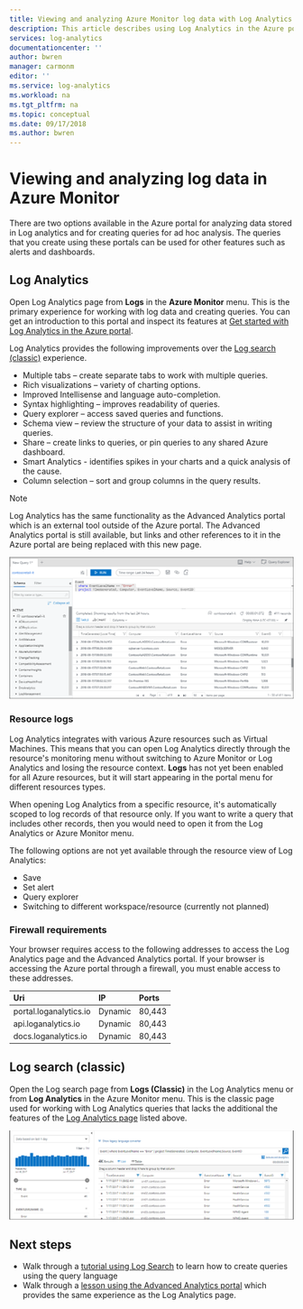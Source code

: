 ```yaml
---
title: Viewing and analyzing Azure Monitor log data with Log Analytics | Microsoft Docs
description: This article describes using Log Analytics in the Azure portal to create and edit log queries in Azure Monitor.
services: log-analytics
documentationcenter: ''
author: bwren
manager: carmonm
editor: ''
ms.service: log-analytics
ms.workload: na
ms.tgt_pltfrm: na
ms.topic: conceptual
ms.date: 09/17/2018
ms.author: bwren
---
```


# Viewing and analyzing log data in Azure Monitor
There are two options available in the Azure portal for analyzing data stored in Log analytics and for creating queries for ad hoc analysis. The queries that you create using these portals can be used for other features such as alerts and dashboards.

## Log Analytics
Open Log Analytics page from **Logs** in the **Azure Monitor** menu. This is the primary experience for working with log data and creating queries. You can get an introduction to this portal and inspect its features at [Get started with Log Analytics in the Azure portal](get-started-portal.md).

Log Analytics provides the following improvements over the [Log search (classic)](#log-search-classic) experience.

* Multiple tabs – create separate tabs to work with multiple queries.
* Rich visualizations – variety of charting options.
* Improved Intellisense and language auto-completion.
* Syntax highlighting – improves readability of queries. 
* Query explorer – access saved queries and functions.
* Schema view – review the structure of your data to assist in writing queries.
* Share – create links to queries, or pin queries to any shared Azure dashboard.
* Smart Analytics - identifies spikes in your charts and a quick analysis of the cause.
* Column selection – sort and group columns in the query results.

> [!NOTE]
> Log Analytics has the same functionality as the Advanced Analytics portal which is an external tool outside of the Azure portal. The Advanced Analytics portal is still available, but links and other references to it in the Azure portal are being replaced with this new page.

![Advanced Analytics portal](media/portals/advanced-analytics-portal.png)

### Resource logs
Log Analytics integrates with various Azure resources such as Virtual Machines. This means that you can open Log Analytics directly through the resource's monitoring menu without switching to Azure Monitor or Log Analytics and losing the resource context. **Logs** has not yet been enabled for all Azure resources, but it will start appearing in the portal menu for different resources types.

When opening Log Analytics from a specific resource, it's automatically scoped to log records of that resource only.   If you want to write a query that includes other records, then you would need to open it from the Log Analytics or Azure Monitor menu.

The following options are not yet available through the resource view of Log Analytics:

- Save
- Set alert
- Query explorer
- Switching to different workspace/resource (currently not planned)


### Firewall requirements
Your browser requires access to the following addresses to access the Log Analytics page and the Advanced Analytics portal.  If your browser is accessing the Azure portal through a firewall, you must enable access to these addresses.

| Uri | IP | Ports |
|:---|:---|:---|
| portal.loganalytics.io | Dynamic | 80,443 |
| api.loganalytics.io    | Dynamic | 80,443 |
| docs.loganalytics.io   | Dynamic | 80,443 |


## Log search (classic)
Open the Log search page from **Logs (Classic)** in the Log Analytics menu or from **Log Analytics** in the Azure Monitor menu. This is the classic page used for working with Log Analytics queries that lacks the additional the features of the [Log Analytics page](#log-analytics-page) listed above.



![Log Search page](media/portals/log-search-portal.png)


## Next steps

- Walk through a [tutorial using Log Search](../../azure-monitor/learn/tutorial-viewdata.md) to learn how to create queries using the query language
- Walk through a [lesson using the Advanced Analytics portal](../../azure-monitor/log-query/get-started-portal.md) which provides the same experience as the Log Analytics page.

